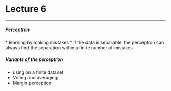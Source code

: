 <h1>Lecture 6</h1>

---

<h5>Perceptron</h5>
  * learning by making mistakes
  * If the data is separable, the perceptron can always find the separation within a finite number of mistakes

<h5>Variants of the perceptron</h5>

  * using on a finite dataset
  * Voting and averaging
  * Margin perception

><h5></h5> 